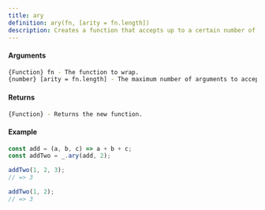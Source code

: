 ```yaml
---
title: ary
definition: ary(fn, [arity = fn.length])
description: Creates a function that accepts up to a certain number of arguments, ignoring any additional arguments passed beyond that point.
---
```



#### Arguments


```bash
{Function} fn - The function to wrap.
{number} [arity = fn.length] - The maximum number of arguments to accept.
```


#### Returns


```bash
{Function} - Returns the new function.
```


#### Example


```ts
const add = (a, b, c) => a + b + c;
const addTwo = _.ary(add, 2);

addTwo(1, 2, 3);
// => 3

addTwo(1, 2);
// => 3
```